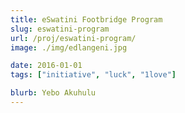 ```yaml
---
title: eSwatini Footbridge Program
slug: eswatini-program
url: /proj/eswatini-program/
image: ./img/edlangeni.jpg

date: 2016-01-01
tags: ["initiative", "luck", "1love"]

blurb: Yebo Akuhulu
---
```

